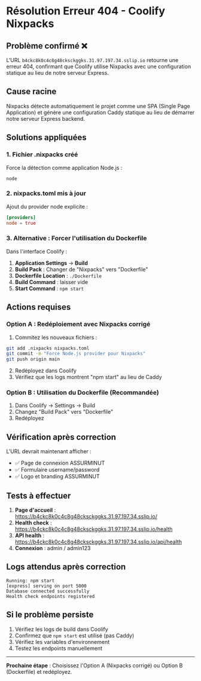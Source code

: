 # Résolution Erreur 404 - Coolify Nixpacks

## Problème confirmé ❌

L'URL `b4ckc8k0c4c8g48cksckggks.31.97.197.34.sslip.io` retourne une erreur 404, confirmant que Coolify utilise Nixpacks avec une configuration statique au lieu de notre serveur Express.

## Cause racine

Nixpacks détecte automatiquement le projet comme une SPA (Single Page Application) et génère une configuration Caddy statique au lieu de démarrer notre serveur Express backend.

## Solutions appliquées

### 1. Fichier .nixpacks créé
Force la détection comme application Node.js :
```
node
```

### 2. nixpacks.toml mis à jour
Ajout du provider node explicite :
```toml
[providers]
node = true
```

### 3. Alternative : Forcer l'utilisation du Dockerfile

Dans l'interface Coolify :
1. **Application Settings** → **Build**
2. **Build Pack** : Changer de "Nixpacks" vers "Dockerfile"
3. **Dockerfile Location** : `./Dockerfile`
4. **Build Command** : laisser vide
5. **Start Command** : `npm start`

## Actions requises

### Option A : Redéploiement avec Nixpacks corrigé
1. Commitez les nouveaux fichiers :
```bash
git add .nixpacks nixpacks.toml
git commit -m "Force Node.js provider pour Nixpacks"
git push origin main
```

2. Redéployez dans Coolify
3. Vérifiez que les logs montrent "npm start" au lieu de Caddy

### Option B : Utilisation du Dockerfile (Recommandée)
1. Dans Coolify → Settings → Build
2. Changez "Build Pack" vers "Dockerfile"
3. Redéployez

## Vérification après correction

L'URL devrait maintenant afficher :
- ✅ Page de connexion ASSURMINUT
- ✅ Formulaire username/password
- ✅ Logo et branding ASSURMINUT

## Tests à effectuer

1. **Page d'accueil** : https://b4ckc8k0c4c8g48cksckggks.31.97.197.34.sslip.io/
2. **Health check** : https://b4ckc8k0c4c8g48cksckggks.31.97.197.34.sslip.io/health
3. **API health** : https://b4ckc8k0c4c8g48cksckggks.31.97.197.34.sslip.io/api/health
4. **Connexion** : admin / admin123

## Logs attendus après correction

```
Running: npm start
[express] serving on port 5000
Database connected successfully
Health check endpoints registered
```

## Si le problème persiste

1. Vérifiez les logs de build dans Coolify
2. Confirmez que `npm start` est utilisé (pas Caddy)
3. Vérifiez les variables d'environnement
4. Testez les endpoints manuellement

---

**Prochaine étape** : Choisissez l'Option A (Nixpacks corrigé) ou Option B (Dockerfile) et redéployez.